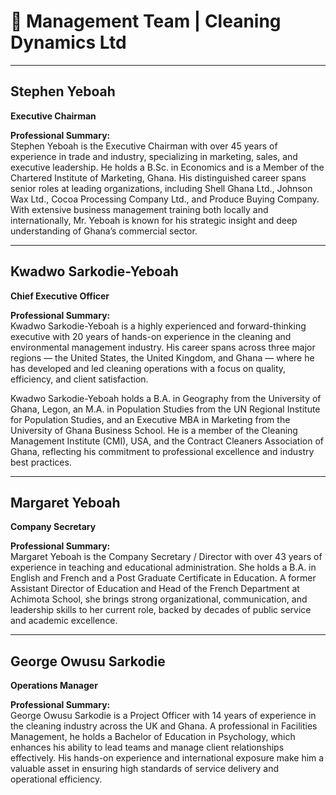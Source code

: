 # 👥 Management Team | Cleaning Dynamics Ltd

---

## **Stephen Yeboah**  
**Executive Chairman**

**Professional Summary:**  
Stephen Yeboah is the Executive Chairman with over 45 years of experience in trade and industry, specializing in marketing, sales, and executive leadership. He holds a B.Sc. in Economics and is a Member of the Chartered Institute of Marketing, Ghana. His distinguished career spans senior roles at leading organizations, including Shell Ghana Ltd., Johnson Wax Ltd., Cocoa Processing Company Ltd., and Produce Buying Company. With extensive business management training both locally and internationally, Mr. Yeboah is known for his strategic insight and deep understanding of Ghana’s commercial sector.

---

## **Kwadwo Sarkodie-Yeboah**  
**Chief Executive Officer**

**Professional Summary:**  
Kwadwo Sarkodie-Yeboah is a highly experienced and forward-thinking executive with 20 years of hands-on experience in the cleaning and environmental management industry. His career spans across three major regions — the United States, the United Kingdom, and Ghana — where he has developed and led cleaning operations with a focus on quality, efficiency, and client satisfaction.

Kwadwo Sarkodie-Yeboah holds a B.A. in Geography from the University of Ghana, Legon, an M.A. in Population Studies from the UN Regional Institute for Population Studies, and an Executive MBA in Marketing from the University of Ghana Business School. He is a member of the Cleaning Management Institute (CMI), USA, and the Contract Cleaners Association of Ghana, reflecting his commitment to professional excellence and industry best practices.

---

## **Margaret Yeboah**  
**Company Secretary**

**Professional Summary:**  
Margaret Yeboah is the Company Secretary / Director with over 43 years of experience in teaching and educational administration. She holds a B.A. in English and French and a Post Graduate Certificate in Education. A former Assistant Director of Education and Head of the French Department at Achimota School, she brings strong organizational, communication, and leadership skills to her current role, backed by decades of public service and academic excellence.

---

## **George Owusu Sarkodie**  
**Operations Manager**

**Professional Summary:**  
George Owusu Sarkodie is a Project Officer with 14 years of experience in the cleaning industry across the UK and Ghana. A professional in Facilities Management, he holds a Bachelor of Education in Psychology, which enhances his ability to lead teams and manage client relationships effectively. His hands-on experience and international exposure make him a valuable asset in ensuring high standards of service delivery and operational efficiency.
